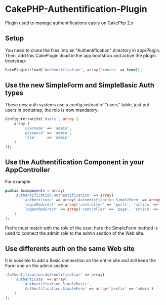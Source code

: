 CakePHP-Authentification-Plugin
==========================

Plugin used to manage authentifications easily on CakePhp 2.x

Setup
-----

You need to clone the files into an "Authentification" directory in app/Plugin.
Then, add this CakePlugin::load in the app bootstrap and active the plugin bootstrap:
```php
CakePlugin::load('Authentification', array('routes' => true));
```

Use the new SimpleForm and SimpleBasic Auth types
---------------------------------------------

These new auth systems use a config instead of "users" table, just put users in bootstrap, the role is now mandatory:
```php
Configure::write('Users', array (
    array (
        'username' => 'admin',
        'password' => 'admin',
        'role'     => 'admin'
    )
));
```

Use the Authentification Component in your AppController
--------------------------------------------------------

For example:
```php
public $components = array(
    'Authentification.Authentification' => array(
        'authenticate' => array('Authentification.SimpleForm' => array('prefix' => 'admin')),
        'loginRedirect' => array('controller' => 'posts', 'action' => 'index'),
        'logoutRedirect' => array('controller' => 'page', 'action' => 'index')
    )
);
```

Prefix must match with the role of the user, here the SimpleForm method
is used to connect the admin role to the admin section of the Web site.

Use differents auth on the same Web site
----------------------------------------

It is possible to add a Basic connection on the entire site and still keep the Form one on the admin section:
```php
'Authentification.Authentification' => array(
    'authenticate' => array(
        'Authentification.SimpleBasic',
        'Authentification.SimpleForm' => array('prefix' => 'admin')
    )
);
```
